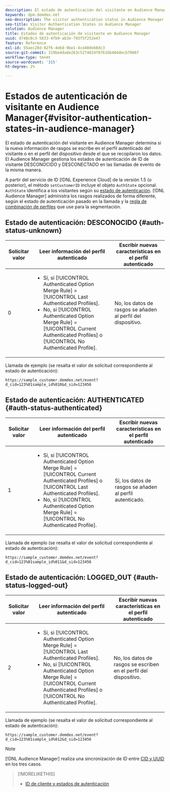 ```yaml
---
description: El estado de autenticación del visitante en Audience Manager determina si la nueva información de rasgos se escribe en el perfil autenticado del visitante o en el perfil del dispositivo desde el que se recopilaron los datos. El Audience Manager gestiona los estados de autenticación de ID de visitante DESCONOCIDO y DESCONECTADO en las llamadas de evento de la misma manera.
keywords: dpm.demdex.net
seo-description: The visitor authentication status in Audience Manager determines if the new trait information is written to the visitor's authenticated profile or to the device profile, where the data was collected from. Audience Manager handles the visitor ID authentication statuses UNKNOWN and LOGGED_OUT in event calls in the same way.
seo-title: Visitor Authentication States in Audience Manager
solution: Audience Manager
title: Estados de autenticación de visitante en Audience Manager
uuid: d748c0c3-5833-4fb9-ab3e-793f5f252e47
feature: Reference
exl-id: 55aec28d-02f6-4e6d-9be1-4ce40deb8dc3
source-git-commit: 319be4dade263c5274624f07616b404decb7066f
workflow-type: tm+mt
source-wordcount: '315'
ht-degree: 2%

---
```


# Estados de autenticación de visitante en Audience Manager{#visitor-authentication-states-in-audience-manager}

El estado de autenticación del visitante en Audience Manager determina si la nueva información de rasgos se escribe en el perfil autenticado del visitante o en el perfil del dispositivo desde el que se recopilaron los datos. El Audience Manager gestiona los estados de autenticación de ID de visitante DESCONOCIDO y DESCONECTADO en las llamadas de evento de la misma manera.

A partir del servicio de ID [!DNL Experience Cloud] de la versión 1.5 (o posterior), el método `setCustomerID` incluye el objeto `AuthState` opcional. `AuthState` identifica a los visitantes según su [estado de autenticación](https://experienceleague.adobe.com/docs/id-service/using/reference/authenticated-state.html?lang=es). [!DNL Audience Manager] administra los rasgos realizados de forma diferente, según el estado de autenticación pasado en la llamada y la [regla de combinación de perfiles](../features/profile-merge-rules/merge-rules-dashboard.md) que use para la segmentación.

## Estado de autenticación: DESCONOCIDO {#auth-status-unknown}

| Solicitar valor | Leer información del perfil autenticado | Escribir nuevas características en el perfil autenticado |
|---|---|---|
| 0 | <ul><li>Sí, si [!UICONTROL Authenticated Option Merge Rule] = [!UICONTROL Last Authenticated Profiles].</li><li>No, si [!UICONTROL Authenticated Option Merge Rule] = [!UICONTROL Current Authenticated Profiles] o [!UICONTROL No Authenticated Profile].</li></ul> | No, los datos de rasgos se añaden al perfil del dispositivo. |

Llamada de ejemplo (se resalta el valor de solicitud correspondiente al estado de autenticación):

`https://sample_customer.demdex.net/event?d_cid=123%01sample_id%010&d_sid=123456`

## Estado de autenticación: AUTHENTICATED {#auth-status-authenticated}

| Solicitar valor | Leer información del perfil autenticado | Escribir nuevas características en el perfil autenticado |
|---|---|---|
| 1 | <ul><li>Sí, si [!UICONTROL Authenticated Option Merge Rule] = [!UICONTROL Current Authenticated Profiles] o [!UICONTROL Last Authenticated Profiles].</li><li>No, si [!UICONTROL Authenticated Option Merge Rule] = [!UICONTROL No Authenticated Profile].</li></ul> | Sí, los datos de rasgos se añaden al perfil autenticado. |

Llamada de ejemplo (se resalta el valor de solicitud correspondiente al estado de autenticación):

`https://sample_customer.demdex.net/event?d_cid=123%01sample_id%011&d_sid=123456`

## Estado de autenticación: LOGGED_OUT {#auth-status-logged-out}

| Solicitar valor | Leer información del perfil autenticado | Escribir nuevas características en el perfil autenticado |
|---|---|---|
| 2 | <ul><li>Sí, si [!UICONTROL Authenticated Option Merge Rule] = [!UICONTROL Last Authenticated Profiles].</li><li>No, si [!UICONTROL Authenticated Option Merge Rule] = [!UICONTROL Current Authenticated Profiles] o [!UICONTROL No Authenticated Profile].</li></ul> | No, los datos de rasgos se escriben en el perfil del dispositivo. |

Llamada de ejemplo (se resalta el valor de solicitud correspondiente al estado de autenticación):

`https://sample_customer.demdex.net/event?d_cid=123%01sample_id%012&d_sid=123456`

>[!NOTE]
>
>[!DNL Audience Manager] realiza una sincronización de ID entre [CID y UUID](../reference/ids-in-aam.md) en los tres casos.

>[!MORELIKETHIS]
>
>* [ID de cliente y estados de autenticación](https://experienceleague.adobe.com/docs/id-service/using/reference/authenticated-state.html?lang=es)
